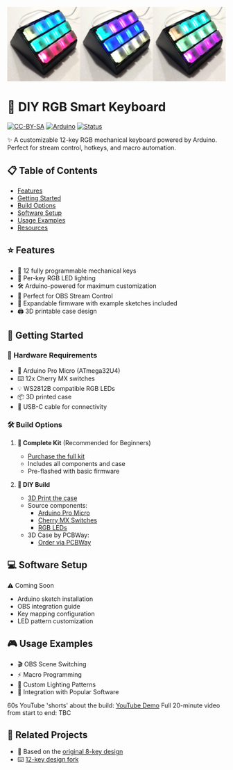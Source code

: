![Banner Image of Product](https://github.com/platima/diy-rgb-smartkeyboard/blob/main/Images/Banner%201920.jpg?raw=true)

# 🎹 DIY RGB Smart Keyboard
[![CC-BY-SA](https://img.shields.io/badge/License-CC%20BY--SA-blue.svg)](https://creativecommons.org/licenses/by-sa/4.0/)
[![Arduino](https://img.shields.io/badge/Arduino-Compatible-00979D.svg)](https://www.arduino.cc/)
[![Status](https://img.shields.io/badge/Status-In%20Development-orange)](https://github.com/platima/diy-rgb-smartkeyboard)

✨ A customizable 12-key RGB mechanical keyboard powered by Arduino. Perfect for stream control, hotkeys, and macro automation.

## 📋 Table of Contents
- [Features](#features)
- [Getting Started](#getting-started)
- [Build Options](#build-options)
- [Software Setup](#software-setup)
- [Usage Examples](#usage-examples)
- [Resources](#resources)

## ⭐ Features
- 🔧 12 fully programmable mechanical keys
- 🌈 Per-key RGB LED lighting
- 🛠️ Arduino-powered for maximum customization
- 🎥 Perfect for OBS Stream Control
- 💾 Expandable firmware with example sketches included
- 🖨️ 3D printable case design

## 🚀 Getting Started

### 🔩 Hardware Requirements
- 🧠 Arduino Pro Micro (ATmega32U4)
- ⌨️ 12x Cherry MX switches
- 💡 WS2812B compatible RGB LEDs
- 📦 3D printed case
- 🔌 USB-C cable for connectivity

### 🛠️ Build Options

1. **💫 Complete Kit** (Recommended for Beginners)
   - [Purchase the full kit](https://shop.plati.ma/products/arduino-powered-rgb-12-key-smart-keyboard-kit)
   - Includes all components and case
   - Pre-flashed with basic firmware

2. **🔨 DIY Build**
   - [3D Print the case](https://www.thingiverse.com/thing:4186055)
   - Source components:
     - [Arduino Pro Micro](https://shop.plati.ma/products/atmega32u4-micro-devboard-5v)
     - [Cherry MX Switches]([https://www.mouser.com/ProductDetail/CHERRY/MX2A-51NA](https://au.mouser.com/ProductDetail/CHERRY/MX2A-51NA?qs=sGAEpiMZZMtFyPk3yBMYYFHJKmZdO4Tdd%2FwfXK1ruHk%3D))
     - [RGB LEDs](https://shop.plati.ma/products/xinglight-rgbc-smd-leds-ws2812b-compatible)
   - 3D Case by PCBWay:
     - [Order via PCBWay](https://plati.ma/go/pcbway-github12kit)

## 💻 Software Setup
⚠️ Coming Soon
- Arduino sketch installation
- OBS integration guide
- Key mapping configuration
- LED pattern customization

## 🎮 Usage Examples
- 🎬 OBS Scene Switching
- ⚡ Macro Programming
- 🎨 Custom Lighting Patterns
- 🔗 Integration with Popular Software

60s YouTube 'shorts' about the build: [YouTube Demo](https://www.youtube.com/shorts/UjEVFXl_sq0)
Full 20-minute video from start to end: TBC

## 🔗 Related Projects
- 🎹 Based on the [original 8-key design](https://www.thingiverse.com/thing:2822140)
- ⌨️ [12-key design fork](https://www.thingiverse.com/thing:4186055)

